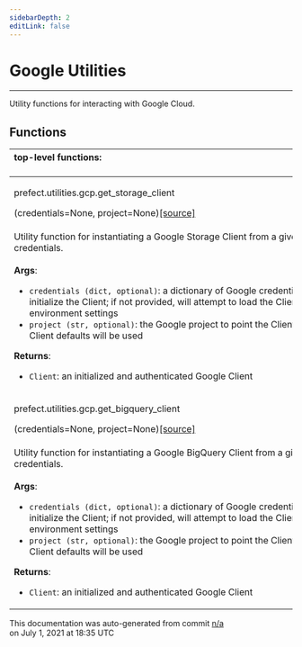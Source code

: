 ```yaml
---
sidebarDepth: 2
editLink: false
---
```

# Google Utilities
---
Utility functions for interacting with Google Cloud.

## Functions
|top-level functions: &nbsp;&nbsp;&nbsp;&nbsp;&nbsp;&nbsp;&nbsp;&nbsp;&nbsp;&nbsp;&nbsp;&nbsp;&nbsp;&nbsp;&nbsp;&nbsp;&nbsp;&nbsp;&nbsp;&nbsp;&nbsp;&nbsp;&nbsp;&nbsp;&nbsp;&nbsp;&nbsp;&nbsp;&nbsp;&nbsp;&nbsp;&nbsp;&nbsp;&nbsp;&nbsp;&nbsp;&nbsp;&nbsp;&nbsp;&nbsp;&nbsp;&nbsp;&nbsp;&nbsp;&nbsp;&nbsp;&nbsp;&nbsp;&nbsp;&nbsp;&nbsp;&nbsp;&nbsp;&nbsp;&nbsp;&nbsp;&nbsp;&nbsp;&nbsp;&nbsp;&nbsp;&nbsp;&nbsp;&nbsp;&nbsp;&nbsp;&nbsp;&nbsp;&nbsp;&nbsp;&nbsp;&nbsp;&nbsp;&nbsp;&nbsp;&nbsp;&nbsp;&nbsp;&nbsp;&nbsp;&nbsp;&nbsp;&nbsp;&nbsp;&nbsp;&nbsp;&nbsp;&nbsp;&nbsp;&nbsp;&nbsp;&nbsp;&nbsp;&nbsp;&nbsp;&nbsp;&nbsp;&nbsp;&nbsp;&nbsp;&nbsp;&nbsp;&nbsp;&nbsp;&nbsp;&nbsp;&nbsp;&nbsp;&nbsp;&nbsp;&nbsp;&nbsp;&nbsp;&nbsp;&nbsp;&nbsp;&nbsp;&nbsp;&nbsp;&nbsp;&nbsp;&nbsp;&nbsp;&nbsp;&nbsp;&nbsp;&nbsp;&nbsp;&nbsp;&nbsp;&nbsp;&nbsp;&nbsp;&nbsp;&nbsp;&nbsp;&nbsp;&nbsp;&nbsp;&nbsp;&nbsp;&nbsp;&nbsp;&nbsp;&nbsp;&nbsp;&nbsp;&nbsp;&nbsp;&nbsp;|
|:----|
 | <div class='method-sig' id='prefect-utilities-gcp-get-storage-client'><p class="prefect-class">prefect.utilities.gcp.get_storage_client</p>(credentials=None, project=None)<span class="source"><a href="https://github.com/PrefectHQ/prefect/blob/master/src/prefect/utilities/gcp.py#L37">[source]</a></span></div>
<p class="methods">Utility function for instantiating a Google Storage Client from a given set of credentials.<br><br>**Args**:     <ul class="args"><li class="args">`credentials (dict, optional)`: a dictionary of Google credentials used to initialize         the Client; if not provided, will attempt to load the Client using ambient         environment settings     </li><li class="args">`project (str, optional)`: the Google project to point the Client to; if not provided,         Client defaults will be used</li></ul> **Returns**:     <ul class="args"><li class="args">`Client`: an initialized and authenticated Google Client</li></ul></p>|
 | <div class='method-sig' id='prefect-utilities-gcp-get-bigquery-client'><p class="prefect-class">prefect.utilities.gcp.get_bigquery_client</p>(credentials=None, project=None)<span class="source"><a href="https://github.com/PrefectHQ/prefect/blob/master/src/prefect/utilities/gcp.py#L56">[source]</a></span></div>
<p class="methods">Utility function for instantiating a Google BigQuery Client from a given set of credentials.<br><br>**Args**:     <ul class="args"><li class="args">`credentials (dict, optional)`: a dictionary of Google credentials used to initialize         the Client; if not provided, will attempt to load the Client using ambient         environment settings     </li><li class="args">`project (str, optional)`: the Google project to point the Client to; if not provided,         Client defaults will be used</li></ul> **Returns**:     <ul class="args"><li class="args">`Client`: an initialized and authenticated Google Client</li></ul></p>|

<p class="auto-gen">This documentation was auto-generated from commit <a href='https://github.com/PrefectHQ/prefect/commit/n/a'>n/a</a> </br>on July 1, 2021 at 18:35 UTC</p>
